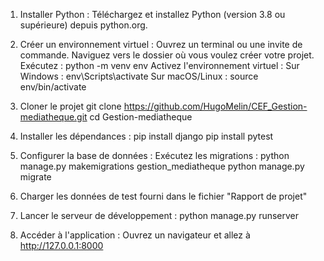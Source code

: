 1. Installer Python :
Téléchargez et installez Python (version 3.8 ou supérieure) depuis python.org.

2. Créer un environnement virtuel :
Ouvrez un terminal ou une invite de commande.
Naviguez vers le dossier où vous voulez créer votre projet.
Exécutez :
	python -m venv env
Activez l'environnement virtuel :
Sur Windows : env\Scripts\activate
Sur macOS/Linux : source env/bin/activate

3. Cloner le projet
git clone https://github.com/HugoMelin/CEF_Gestion-mediatheque.git
cd Gestion-mediatheque

4. Installer les dépendances :
pip install django
pip install pytest

5. Configurer la base de données :
Exécutez les migrations :
python manage.py makemigrations gestion_mediatheque
	python manage.py migrate

5. Charger les données de test fourni dans le fichier "Rapport de projet"

6. Lancer le serveur de développement :
python manage.py runserver

7. Accéder à l'application :
Ouvrez un navigateur et allez à http://127.0.0.1:8000 
